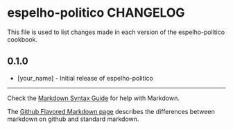 espelho-politico CHANGELOG
==========================

This file is used to list changes made in each version of the espelho-politico cookbook.

0.1.0
-----
- [your_name] - Initial release of espelho-politico

- - -
Check the [Markdown Syntax Guide](http://daringfireball.net/projects/markdown/syntax) for help with Markdown.

The [Github Flavored Markdown page](http://github.github.com/github-flavored-markdown/) describes the differences between markdown on github and standard markdown.
